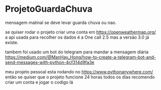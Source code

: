 # ProjetoGuardaChuva
mensagem matinal se deve levar guarda chuva ou nao.

se quiser rodar o projeto
criar uma conta em https://openweathermap.org/
a api usada para recolher os dados é a One call 2.5 mas a versão 3.0 já existe.

tambem foi usado um bot do telegram para mandar a mensagem diária
https://medium.com/@ManHay_Hong/how-to-create-a-telegram-bot-and-send-messages-with-python-4cf314d9fa3e

meu projeto pessoal esta rodando no https://www.pythonanywhere.com/ então se quiser que o projeto funcione 24 horas
todos os dias recomendo criar um conta e jogar o codigo lá


